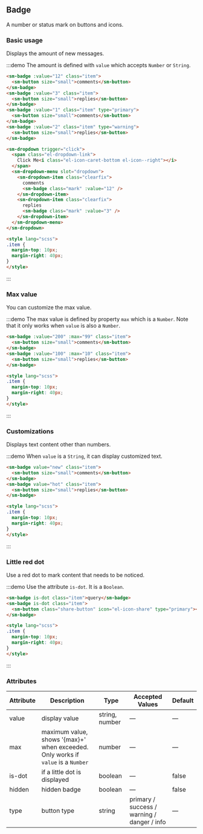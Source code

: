 ## Badge

A number or status mark on buttons and icons.

### Basic usage

Displays the amount of new messages.

:::demo The amount is defined with `value` which accepts `Number` or `String`.

```html
<sm-badge :value="12" class="item">
  <sm-button size="small">comments</sm-button>
</sm-badge>
<sm-badge :value="3" class="item">
  <sm-button size="small">replies</sm-button>
</sm-badge>
<sm-badge :value="1" class="item" type="primary">
  <sm-button size="small">comments</sm-button>
</sm-badge>
<sm-badge :value="2" class="item" type="warning">
  <sm-button size="small">replies</sm-button>
</sm-badge>

<sm-dropdown trigger="click">
  <span class="el-dropdown-link">
    Click Me<i class="el-icon-caret-bottom el-icon--right"></i>
  </span>
  <sm-dropdown-menu slot="dropdown">
    <sm-dropdown-item class="clearfix">
      comments
      <sm-badge class="mark" :value="12" />
    </sm-dropdown-item>
    <sm-dropdown-item class="clearfix">
      replies
      <sm-badge class="mark" :value="3" />
    </sm-dropdown-item>
  </sm-dropdown-menu>
</sm-dropdown>

<style lang="scss">
.item {
  margin-top: 10px;
  margin-right: 40px;
}
</style>
```
:::

### Max value

You can customize the max value.

:::demo The max value is defined by property `max` which is a `Number`. Note that it only works when `value` is also a `Number`.

```html
<sm-badge :value="200" :max="99" class="item">
  <sm-button size="small">comments</sm-button>
</sm-badge>
<sm-badge :value="100" :max="10" class="item">
  <sm-button size="small">replies</sm-button>
</sm-badge>

<style lang="scss">
.item {
  margin-top: 10px;
  margin-right: 40px;
}
</style>
```
:::

### Customizations

Displays text content other than numbers.

:::demo When `value` is a `String`, it can display customized text.

```html
<sm-badge value="new" class="item">
  <sm-button size="small">comments</sm-button>
</sm-badge>
<sm-badge value="hot" class="item">
  <sm-button size="small">replies</sm-button>
</sm-badge>

<style lang="scss">
.item {
  margin-top: 10px;
  margin-right: 40px;
}
</style>
```
:::

### Little red dot

Use a red dot to mark content that needs to be noticed.

:::demo Use the attribute `is-dot`. It is a `Boolean`.

```html
<sm-badge is-dot class="item">query</sm-badge>
<sm-badge is-dot class="item">
  <sm-button class="share-button" icon="el-icon-share" type="primary"></sm-button>
</sm-badge>

<style lang="scss">
.item {
  margin-top: 10px;
  margin-right: 40px;
}
</style>
```
:::

<style scoped>
  .share-button {
    width: 36px;
    padding: 10px;
  }

  .mark {
    margin-top: 8px;
    line-height: 1;
    float: right;
  }

  .clearfix {
    @utils-clearfix;
  }

  .item {
    margin-right: 40px;
  }
</style>

### Attributes
| Attribute     | Description     | Type            | Accepted Values       | Default |
|-------------  |---------------- |---------------- |---------------------- |-------- |
| value         | display value   | string, number  |          —            |    —    |
| max           |  maximum value, shows '{max}+' when exceeded. Only works if `value` is a `Number`   | number  |         —              |     —    |
| is-dot        | if a little dot is displayed | boolean   |    —           |  false  |
| hidden        | hidden badge    | boolean         |          —            |  false  |
| type          | button type     | string          | primary / success / warning / danger / info |   —  |
